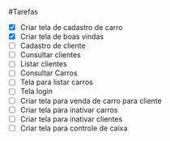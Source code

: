 ﻿#Tarefas

- [x] Criar tela de cadastro de carro
- [X] Criar tela de boas vindas
- [ ] Cadastro de cliente
- [ ] Cunsultar clientes
- [ ] Listar clientes
- [ ] Consultar Carros
- [ ] Tela para listar carros
- [ ] Tela login
- [ ] Criar tela para venda de carro para cliente
- [ ] Criar tela para inativar carros
- [ ] Criar tela para inativar clientes
- [ ] Criar tela para controle de caixa